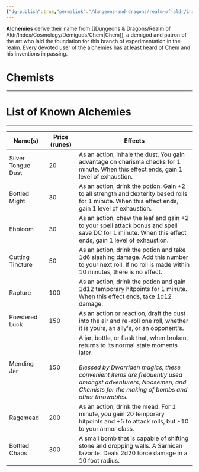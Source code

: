 ```yaml
---
{"dg-publish":true,"permalink":"/dungeons-and-dragons/realm-of-aldr/index/culture/alchemies/"}
---
```


**Alchemies** derive their name from [[Dungeons & Dragons/Realm of Aldr/Index/Cosmology/Demigods/Chem\|Chem]], a demigod and patron of the art who laid the foundation for this branch of experimentation in the realm. Every devoted user of the alchemies has at least heard of Chem and his inventions in passing.
# Chemists
---
# List of Known Alchemies
---

| Name(s)            | Price (runes) | Effects                                                                                                                                                                                                                                                          |
| ------------------ | ------------- | ---------------------------------------------------------------------------------------------------------------------------------------------------------------------------------------------------------------------------------------------------------------- |
| Silver Tongue Dust | 20            | As an action, inhale the dust. You gain advantage on charisma checks for 1 minute. When this effect ends, gain 1 level of exhaustion.                                                                                                                            |
| Bottled Might      | 30            | As an action, drink the potion. Gain +2 to all strength and dexterity based rolls for 1 minute. When this effect ends, gain 1 level of exhaustion.                                                                                                               |
| Ehbloom            | 30            | As an action, chew the leaf and gain +2 to your spell attack bonus and spell save DC for 1 minute. When this effect ends, gain 1 level of exhaustion.                                                                                                            |
| Cutting Tincture   | 50            | As an action, drink the potion and take 1d6 slashing damage. Add this number to your next roll. If no roll is made within 10 minutes, there is no effect.                                                                                                        |
| Rapture            | 100           | As an action, drink the potion and gain 1d12 temporary hitpoints for 1 minute. When this effect ends, take 1d12 damage.                                                                                                                                          |
| Powdered Luck      | 150           | As an action or reaction, draft the dust into the air and re-roll one roll, whether it is yours, an ally's, or an opponent's.                                                                                                                                    |
| Mending Jar        | 150           | A jar, bottle, or flask that, when broken, returns to its normal state moments later.<br><br>*Blessed by Dwarriden magics, these convenient items are frequently used amongst adventurers, Noosemen, and Chemists for the making of bombs and other throwables.* |
| Ragemead           | 200           | As an action, drink the mead. For 1 minute, you gain 20 temporary hitpoints and +5 to attack rolls, but -10 to your armor class.                                                                                                                                 |
| Bottled Chaos      | 300           | A small bomb that is capable of shifting stone and dropping walls. A Sarnican favorite. Deals 2d20 force damage in a 10 foot radius.                                                                                                                             |


